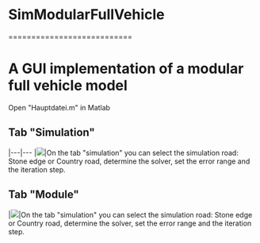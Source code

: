 # SimModularFullVehicle
===========================

A GUI implementation of a modular full vehicle model 
===========================


Open "Hauptdatei.m" in Matlab

## Tab "Simulation"

|---|---
|![](https://github.com/StefanGao1114/PilcoTracking/blob/master/src/figs/pilcokreis.png)|On the tab "simulation" you can select the simulation road: Stone edge or Country road, determine the solver, set the error range and the iteration step.

## Tab "Module"

|![](https://github.com/StefanGao1114/PilcoTracking/blob/master/src/figs/pilcokreis.png)|On the tab "simulation" you can select the simulation road: Stone edge or Country road, determine the solver, set the error range and the iteration step.


